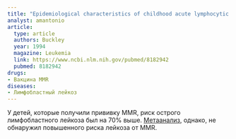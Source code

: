 ```yaml
---
title: "Epidemiological characteristics of childhood acute lymphocytic leukemia. Analysis by immunophenotype. The Childrens Cancer Group"
analyst: amantonio
article:
  type: article
  authors: Buckley
  year: 1994
  magazine: Leukemia
  link: https://www.ncbi.nlm.nih.gov/pubmed/8182942
  pubmed: 8182942
drugs:
- Вакцина MMR
diseases:
- Лимфобластный лейкоз
---
```


У детей, которые получили прививку MMR, риск острого лимфобластного лейкоза был на 70% выше.
[Метаанализ](https://academic.oup.com/ije/article/46/3/905/3744780), однако, не обнаружил повышенного риска лейкоза от MMR.

